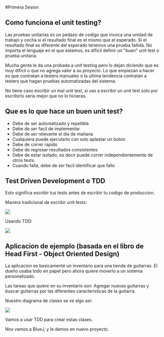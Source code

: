 #Primera Sesion

## Como funciona el unit testing?

Las pruebas unitarias es un pedazo de codigo que invoca una unidad de trabajo y cecha si el resultado final es el mismo que el esperado. Si el resultado final es diferente del esperado tenemos una prueba fallida. No importa el lenguaje en el que estemos, es dificil definir un "buen" unit test o prueba unitaria.

Mucha gente le da una probada a unit testing pero lo dejan diciendo que es muy dificil o que no agrega valor a su proyecto. Lo que empiezan a hacer es que contratan a testers manuales o la ultima tendencia contratan a testers que hagan pruebas automatizadas del sistema.

No tiene caso escribir un mal unit test, si vas a escribir un unit test solo por escribirlo seria mejor que no lo hicieras.

## Que es lo que hace un buen unit test?

* Debe de ser automatizado y repetible
* Debe de ser facil de implementar
* Debe de ser relevante el dia de mañana
* Cualquiera puede ejecutarlo con solo aplastar un boton
* Debe de correr rapido
* Debe de regresar resultados consistentes
* Debe de estar isolado, es decir puede correr independientemente de otros tests.
* Cuando falla, debe de ser facil identificar que fallo


## Test Driven Development o TDD
Esto significa escribir tus tests antes de escribir tu codigo de produccion.

Manera tradicional de escribir unit tests:

![](https://raw.githubusercontent.com/Nearsoft/apprentice/master/Sesiones/PrimeraSesion/manera_tradicional_de_escribir_unit_tests.PNG)

Usando TDD:

![](https://raw.githubusercontent.com/Nearsoft/apprentice/master/Sesiones/PrimeraSesion/usando_tdd.PNG)

## Aplicacion de ejemplo (basada en el libro de Head First - Object Oriented Design)

La aplicacion es basicamente un inventario para una tienda de guitarras. El dueño usaba todo en papel pero ahora quiere moverlo a un sistema personalizado.

Las tareas que quiere en su inventario son: Agregar nuevas guitarras y buscar guitarras por las diferentes caracteristicas de la guitarra.

Nuestro diagrama de clases se ve algo asi:

![](https://raw.githubusercontent.com/Nearsoft/apprentice/master/Sesiones/PrimeraSesion/diagrama_clases.PNG)

Vamos a usar TDD para crear estas clases.

Nos vamos a BlueJ, y le damos en nuevo proyecto.




